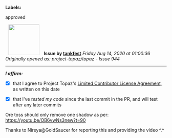 **Labels:**

approved



<a href="https://github.com/tankfest"><img src="https://avatars1.githubusercontent.com/u/37684138?v=4" width="96" height="96" hspace="10"></img></a> **Issue by [tankfest](https://github.com/tankfest)**
_Friday Aug 14, 2020 at 01:00:36_
_Originally opened as: project-topaz/topaz - Issue 944_

----

<!-- place 'x' mark between square [] brackets to affirm: -->
**_I affirm:_**
- [x] that I agree to Project Topaz's [Limited Contributor License Agreement](http://project-topaz.com/blob/release/CONTRIBUTOR_AGREEMENT.md), as written on this date
- [x] that I've _tested my code_ since the last commit in the PR, and will test after any later commits

Ore toss should only remove one shadow as per: https://youtu.be/OB6vwNs3new?t=90

Thanks to Nireya@GoldSaucer for reporting this and providing the video ^.^
